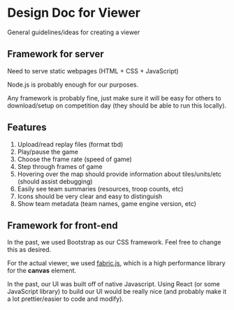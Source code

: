 # Design Doc for Viewer

General guidelines/ideas for creating a viewer


## Framework for server

Need to serve static webpages (HTML + CSS + JavaScript)

Node.js is probably enough for our purposes.

Any framework is probably fine, just make sure it will be easy for others to download/setup on competition day (they should be able to run this locally).

## Features

1. Upload/read replay files (format tbd)
2. Play/pause the game
3. Choose the frame rate (speed of game)
4. Step through frames of game
5. Hovering over the map should provide information about tiles/units/etc (should assist debugging)
6. Easily see team summaries (resources, troop counts, etc)
7. Icons should be very clear and easy to distinguish
8. Show team metadata (team names, game engine version, etc)

## Framework for front-end

In the past, we used Bootstrap as our CSS framework. Feel free to change this as desired.

For the actual viewer, we used [fabric.js](http://fabricjs.com/), which is a high performance library for the **canvas** element.

In the past, our UI was built off of native Javascript. Using React (or some JavaScript library) to build our UI would be really nice (and probably make it a lot prettier/easier to code and modify).